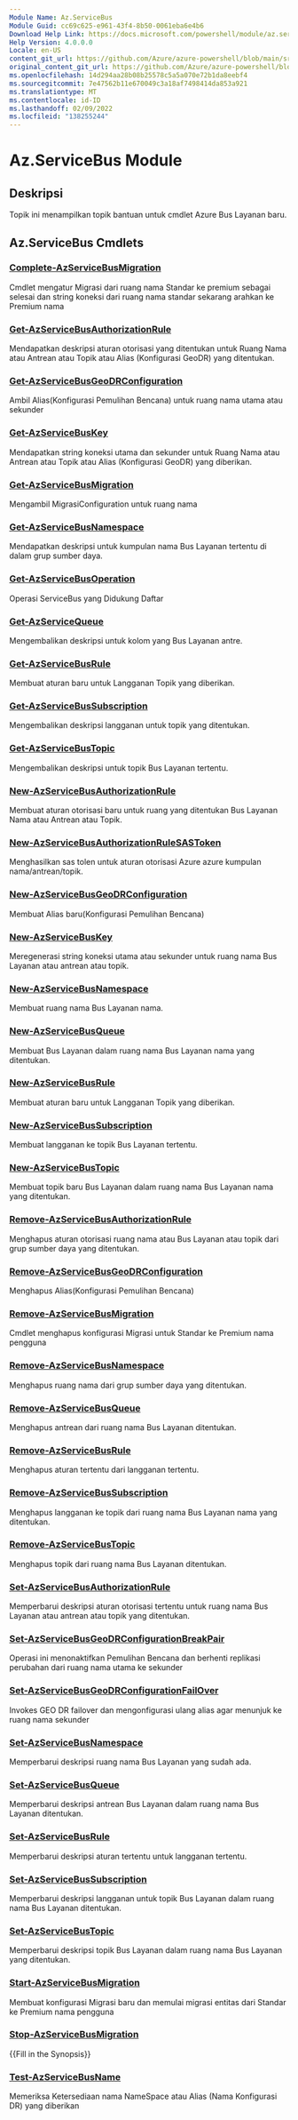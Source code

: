 ```yaml
---
Module Name: Az.ServiceBus
Module Guid: cc69c625-e961-43f4-8b50-0061eba6e4b6
Download Help Link: https://docs.microsoft.com/powershell/module/az.servicebus
Help Version: 4.0.0.0
Locale: en-US
content_git_url: https://github.com/Azure/azure-powershell/blob/main/src/ServiceBus/ServiceBus/help/Az.ServiceBus.md
original_content_git_url: https://github.com/Azure/azure-powershell/blob/main/src/ServiceBus/ServiceBus/help/Az.ServiceBus.md
ms.openlocfilehash: 14d294aa28b08b25578c5a5a070e72b1da8eebf4
ms.sourcegitcommit: 7e47562b11e670049c3a18af7498414da853a921
ms.translationtype: MT
ms.contentlocale: id-ID
ms.lasthandoff: 02/09/2022
ms.locfileid: "138255244"
---
```

# Az.ServiceBus Module
## Deskripsi
Topik ini menampilkan topik bantuan untuk cmdlet Azure Bus Layanan baru.

## Az.ServiceBus Cmdlets
### [Complete-AzServiceBusMigration](Complete-AzServiceBusMigration.md)
Cmdlet mengatur Migrasi dari ruang nama Standar ke premium sebagai selesai dan string koneksi dari ruang nama standar sekarang arahkan ke Premium nama

### [Get-AzServiceBusAuthorizationRule](Get-AzServiceBusAuthorizationRule.md)
Mendapatkan deskripsi aturan otorisasi yang ditentukan untuk Ruang Nama atau Antrean atau Topik atau Alias (Konfigurasi GeoDR) yang ditentukan. 

### [Get-AzServiceBusGeoDRConfiguration](Get-AzServiceBusGeoDRConfiguration.md)
Ambil Alias(Konfigurasi Pemulihan Bencana) untuk ruang nama utama atau sekunder

### [Get-AzServiceBusKey](Get-AzServiceBusKey.md)
Mendapatkan string koneksi utama dan sekunder untuk Ruang Nama atau Antrean atau Topik atau Alias (Konfigurasi GeoDR) yang diberikan.

### [Get-AzServiceBusMigration](Get-AzServiceBusMigration.md)
Mengambil MigrasiConfiguration untuk ruang nama

### [Get-AzServiceBusNamespace](Get-AzServiceBusNamespace.md)
Mendapatkan deskripsi untuk kumpulan nama Bus Layanan tertentu di dalam grup sumber daya.

### [Get-AzServiceBusOperation](Get-AzServiceBusOperation.md)
Operasi ServiceBus yang Didukung Daftar

### [Get-AzServiceQueue](Get-AzServiceBusQueue.md)
Mengembalikan deskripsi untuk kolom yang Bus Layanan antre.

### [Get-AzServiceBusRule](Get-AzServiceBusRule.md)
Membuat aturan baru untuk Langganan Topik yang diberikan. 

### [Get-AzServiceBusSubscription](Get-AzServiceBusSubscription.md)
Mengembalikan deskripsi langganan untuk topik yang ditentukan.

### [Get-AzServiceBusTopic](Get-AzServiceBusTopic.md)
Mengembalikan deskripsi untuk topik Bus Layanan tertentu.

### [New-AzServiceBusAuthorizationRule](New-AzServiceBusAuthorizationRule.md)
Membuat aturan otorisasi baru untuk ruang yang ditentukan Bus Layanan Nama atau Antrean atau Topik.

### [New-AzServiceBusAuthorizationRuleSASToken](New-AzServiceBusAuthorizationRuleSASToken.md)
Menghasilkan sas tolen untuk aturan otorisasi Azure azure kumpulan nama/antrean/topik. 

### [New-AzServiceBusGeoDRConfiguration](New-AzServiceBusGeoDRConfiguration.md)
Membuat Alias baru(Konfigurasi Pemulihan Bencana)

### [New-AzServiceBusKey](New-AzServiceBusKey.md)
Meregenerasi string koneksi utama atau sekunder untuk ruang nama Bus Layanan atau antrean atau topik.

### [New-AzServiceBusNamespace](New-AzServiceBusNamespace.md)
Membuat ruang nama Bus Layanan nama.

### [New-AzServiceBusQueue](New-AzServiceBusQueue.md)
Membuat Bus Layanan dalam ruang nama Bus Layanan nama yang ditentukan.

### [New-AzServiceBusRule](New-AzServiceBusRule.md)
Membuat aturan baru untuk Langganan Topik yang diberikan. 

### [New-AzServiceBusSubscription](New-AzServiceBusSubscription.md)
Membuat langganan ke topik Bus Layanan tertentu.

### [New-AzServiceBusTopic](New-AzServiceBusTopic.md)
Membuat topik baru Bus Layanan dalam ruang nama Bus Layanan nama yang ditentukan.

### [Remove-AzServiceBusAuthorizationRule](Remove-AzServiceBusAuthorizationRule.md)
Menghapus aturan otorisasi ruang nama atau Bus Layanan atau topik dari grup sumber daya yang ditentukan.

### [Remove-AzServiceBusGeoDRConfiguration](Remove-AzServiceBusGeoDRConfiguration.md)
Menghapus Alias(Konfigurasi Pemulihan Bencana)

### [Remove-AzServiceBusMigration](Remove-AzServiceBusMigration.md)
Cmdlet menghapus konfigurasi Migrasi untuk Standar ke Premium nama pengguna

### [Remove-AzServiceBusNamespace](Remove-AzServiceBusNamespace.md)
Menghapus ruang nama dari grup sumber daya yang ditentukan. 

### [Remove-AzServiceBusQueue](Remove-AzServiceBusQueue.md)
Menghapus antrean dari ruang nama Bus Layanan ditentukan.

### [Remove-AzServiceBusRule](Remove-AzServiceBusRule.md)
Menghapus aturan tertentu dari langganan tertentu.

### [Remove-AzServiceBusSubscription](Remove-AzServiceBusSubscription.md)
Menghapus langganan ke topik dari ruang nama Bus Layanan nama yang ditentukan.

### [Remove-AzServiceBusTopic](Remove-AzServiceBusTopic.md)
Menghapus topik dari ruang nama Bus Layanan ditentukan.

### [Set-AzServiceBusAuthorizationRule](Set-AzServiceBusAuthorizationRule.md)
Memperbarui deskripsi aturan otorisasi tertentu untuk ruang nama Bus Layanan atau antrean atau topik yang ditentukan.

### [Set-AzServiceBusGeoDRConfigurationBreakPair](Set-AzServiceBusGeoDRConfigurationBreakPair.md)
Operasi ini menonaktifkan Pemulihan Bencana dan berhenti replikasi perubahan dari ruang nama utama ke sekunder

### [Set-AzServiceBusGeoDRConfigurationFailOver](Set-AzServiceBusGeoDRConfigurationFailOver.md)
Invokes GEO DR failover dan mengonfigurasi ulang alias agar menunjuk ke ruang nama sekunder

### [Set-AzServiceBusNamespace](Set-AzServiceBusNamespace.md)
Memperbarui deskripsi ruang nama Bus Layanan yang sudah ada.

### [Set-AzServiceBusQueue](Set-AzServiceBusQueue.md)
Memperbarui deskripsi antrean Bus Layanan dalam ruang nama Bus Layanan ditentukan.

### [Set-AzServiceBusRule](Set-AzServiceBusRule.md)
Memperbarui deskripsi aturan tertentu untuk langganan tertentu.

### [Set-AzServiceBusSubscription](Set-AzServiceBusSubscription.md)
Memperbarui deskripsi langganan untuk topik Bus Layanan dalam ruang nama Bus Layanan ditentukan.

### [Set-AzServiceBusTopic](Set-AzServiceBusTopic.md)
Memperbarui deskripsi topik Bus Layanan dalam ruang nama Bus Layanan yang ditentukan.

### [Start-AzServiceBusMigration](Start-AzServiceBusMigration.md)
Membuat konfigurasi Migrasi baru dan memulai migrasi entitas dari Standar ke Premium nama pengguna

### [Stop-AzServiceBusMigration](Stop-AzServiceBusMigration.md)
{{Fill in the Synopsis}}

### [Test-AzServiceBusName](Test-AzServiceBusName.md)
Memeriksa Ketersediaan nama NameSpace atau Alias (Nama Konfigurasi DR) yang diberikan 

